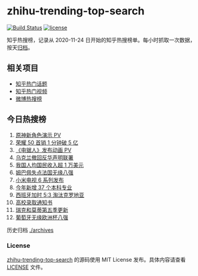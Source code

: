 # zhihu-trending-top-search

[![Build Status](https://github.com/justjavac/zhihu-trending-top-search/workflows/ci/badge.svg?branch=main)](https://github.com/justjavac/zhihu-trending-top-search/actions)
[![license](https://img.shields.io/github/license/justjavac/zhihu-trending-top-search)](https://github.com/justjavac/zhihu-trending-top-search/blob/main/LICENSE)

知乎热搜榜，记录从 2020-11-24 日开始的知乎热搜榜单。每小时抓取一次数据，按天[归档](./archives)。

## 相关项目

- [知乎热门话题](https://github.com/justjavac/zhihu-trending-hot-questions)
- [知乎热门视频](https://github.com/justjavac/zhihu-trending-hot-video)
- [微博热搜榜](https://github.com/justjavac/weibo-trending-hot-search)

## 今日热搜榜

<!-- BEGIN -->
<!-- 最后更新时间 Tue Jun 29 2021 12:06:53 GMT+0800 (China Standard Time) -->

1. [原神新角色演示 PV](https://www.zhihu.com/search?q=原神)
2. [荣耀 50 首销 1 分钟破 5 亿](https://www.zhihu.com/search?q=荣耀50)
3. [《电锯人》发布动画 PV](https://www.zhihu.com/search?q=电锯人)
4. [乌克兰撤回反华声明联署](https://www.zhihu.com/search?q=乌克兰)
5. [我国人均国民收入超 1 万美元](https://www.zhihu.com/search?q=人均国民收入)
6. [姆巴佩失点法国无缘八强](https://www.zhihu.com/search?q=法国队)
7. [小米电视 6 系列发布](https://www.zhihu.com/search?q=小米电视)
8. [今年新增 37 个本科专业](https://www.zhihu.com/search?q=新专业)
9. [西班牙加时 5:3 淘汰克罗地亚](https://www.zhihu.com/search?q=西班牙队)
10. [高校录取通知书](https://www.zhihu.com/search?q=高校录取通知书)
11. [瑞克和莫蒂第五季更新](https://www.zhihu.com/search?q=瑞克和莫蒂)
12. [葡萄牙无缘欧洲杯八强](https://www.zhihu.com/search?q=葡萄牙队)

<!-- END -->

历史归档 [./archives](./archives)

### License

[zhihu-trending-top-search](https://github.com/justjavac/zhihu-trending-top-search)
的源码使用 MIT License 发布。具体内容请查看 [LICENSE](./LICENSE) 文件。

